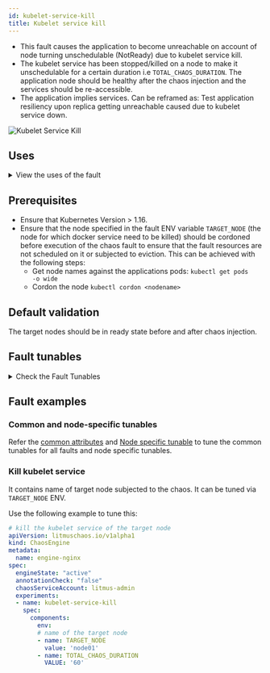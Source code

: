 ```yaml
---
id: kubelet-service-kill
title: Kubelet service kill
---
```


- This fault causes the application to become unreachable on account of node turning unschedulable (NotReady) due to kubelet service kill.
- The kubelet service has been stopped/killed on a node to make it unschedulable for a certain duration i.e `TOTAL_CHAOS_DURATION`. The application node should be healthy after the chaos injection and the services should be re-accessible.
- The application implies services. Can be reframed as: Test application resiliency upon replica getting unreachable caused due to kubelet service down.

![Kubelet Service Kill](./static/images/svc-kill.png)

## Uses
<details>
<summary>View the uses of the fault</summary>
<div>
Coming soon.
</div>
</details>

## Prerequisites
- Ensure that Kubernetes Version > 1.16.
- Ensure that the node specified in the fault ENV variable <code>TARGET_NODE</code> (the node for which docker service need to be killed) should be cordoned before execution of the chaos fault to ensure that the fault resources are not scheduled on it or subjected to eviction. This can be achieved with the following steps:
  - Get node names against the applications pods: <code>kubectl get pods -o wide</code>
  - Cordon the node <code>kubectl cordon &lt;nodename&gt;</code>

## Default validation
The target nodes should be in ready state before and after chaos injection.

## Fault tunables
<details>
    <summary>Check the Fault Tunables</summary>
    <h2>Mandatory Fields</h2>
    <table>
      <tr>
        <th> Variables </th>
        <th> Description </th>
        <th> Notes </th>
      </tr>
      <tr>
        <td> TARGET_NODE </td>
        <td> Name of the target node</td>
        <td> </td>
      </tr>
      <tr>
        <td> NODE_LABEL </td>
        <td> It contains node label, which will be used to filter the target node if <code>TARGET_NODE ENV</code> is not set </td>
        <td> It is mutually exclusive with the <code>TARGET_NODE ENV</code>. If both are provided then it will use the <code>TARGET_NODE</code> </td>
      </tr>
    </table>
    <h2>Optional Fields</h2>
    <table>
      <tr>
        <th> Variables </th>
        <th> Description </th>
        <th> Notes </th>
      </tr>
      <tr>
        <td> TOTAL_CHAOS_DURATION </td>
        <td> The time duration for chaos insertion (seconds) </td>
        <td> Defaults to 60s </td>
      </tr>
      <tr>
        <td> LIB </td>
        <td> The chaos lib used to inject the chaos </td>
        <td> Defaults to <code>litmus</code> </td>
      </tr>
      <tr>
        <td> LIB_IMAGE </td>
        <td> The lib image used to inject kubelet kill chaos the image should have systemd installed in it. </td>
        <td> Defaults to <code>ubuntu:16.04</code> </td>
      </tr>  
      <tr>
        <td> RAMP_TIME </td>
        <td> Period to wait before injection of chaos in sec </td>
        <td> Eg. 30 </td>
      </tr>
    </table>
</details>

## Fault examples

### Common and node-specific tunables
Refer the [common attributes](../../common-tunables-for-all-faults) and [Node specific tunable](./common-tunables-for-node-faults) to tune the common tunables for all faults and node specific tunables.

### Kill kubelet service

It contains name of target node subjected to the chaos. It can be tuned via `TARGET_NODE` ENV.

Use the following example to tune this:

[embedmd]:# (./static/manifests/kubelet-service-kill/kubelet-service-kill.yaml yaml)
```yaml
# kill the kubelet service of the target node
apiVersion: litmuschaos.io/v1alpha1
kind: ChaosEngine
metadata:
  name: engine-nginx
spec:
  engineState: "active"
  annotationCheck: "false"
  chaosServiceAccount: litmus-admin
  experiments:
  - name: kubelet-service-kill
    spec:
      components:
        env:
        # name of the target node
        - name: TARGET_NODE
          value: 'node01'
        - name: TOTAL_CHAOS_DURATION
          VALUE: '60'
```
